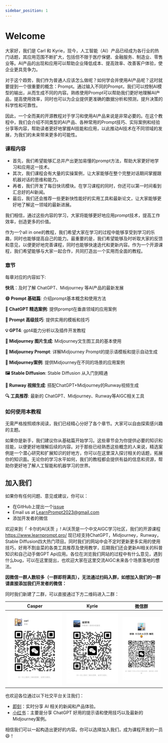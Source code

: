 ```yaml
---
sidebar_position: 1
---
```

# Welcome

大家好，我们是 Carl 和 Kyrie，现今，人工智能（AI）产品已经成为各行业的热门话题，其应用范围不断扩大，包括但不限于医疗保健、金融服务、制造业、零售业等。AI产品的出现和应用可以帮助企业降低成本、提高效率、改善客户体验，使企业更具竞争力。

对于这个趋势，我们作为普通人应该怎么做呢？如何学会并使用AI产品呢？这时就要提到一个很重要的概念：Prompt。通过输入不同的Prompt，我们可以控制AI模型的输出，从而生成不同的内容。熟练使用Prompt可以帮助我们更好地理解AI产品，提高使用效率，同时也可以为企业提供更准确的数据分析和预测，提升决策的科学性和可靠性。

因此，一个全而美的开源教程对于学习和使用AI产品来说是非常必要的。在这个教程中，我们会介绍不同类型的AI产品、各种常用的Prompt技巧、实际案例和经验分享等内容，帮助读者更好地掌握AI技能和应用，以此推动AI技术在不同领域的发展，为我们的未来带来更多的可能性。

### 课程内容

- 首先，我们希望能够汇总并产出更加易懂的prompt方法，帮助大家更好地学习和应用这一技术。
- 其次，我们课程会有大量的实操案例，让大家能够在整个完整对话期间掌握跟机器对话的思维和能力。
- 再者，我们开发了每日快讯模块。在学习课程的同时，你还可以第一时间看到汇总好的AI新闻。
- 最后，我们还会推荐一些更新快性能好的实用工具和最新论文，让大家能够更好地了解这一领域的最新进展。

我们相信，通过这些内容的学习，大家将能够更好地应用prompt技术，提高工作效率，创造更多的价值。

作为一个all in one的教程，我们希望大家在学习的过程中能够享受到学习的乐趣，同时也能够提高自己的能力。最重要的是，我们希望能够及时听取大家的反馈和意见，以便更好地完善课程，同时也能够快速迭代和更新内容。作为一个开源课程，我们希望能够与大家一起合作，共同打造出一个实用而全面的教程。

### 章节

每章对应的内容如下:

**快讯**：及时了解 ChatGPT、Midjourney 等AI产品的最新发展

**😄 Prompt 基础篇**: 介绍prompt基本概念和使用方法

**📝 ChatGPT 精选案例**: 提供prompt在垂直领域的应用案例

**💪 Prompt 高级技巧**: 提供实用的模板和技巧

**💡 GPT4**: gpt4能力分析以及插件开发教程

**🎨 Midjourney 图片生成**: Midjourney文生图工具的基本使用

**🤖 Midjourney Prompt**: 详解Midjourney Prompt的提示语模板和提示自动生成

**🌟 Midjourney案例**: 提供Midjourney在不同的场景的应用案例

**🖼️ Stable Diffusion**: Stable Diffusion 从入门到精通 

**🎥 Runway 视频生成**: 搭配ChatGPT+Midjourney的Runway视频生成

**🔍 工具推荐**: 最新的 ChatGPT、Midjourney、Runway等AIGC相关工具

### 如何使用本教程

无需严格按照顺序阅读，我们已经精心分好了各个章节。大家可以自由探索感兴趣的主题。

如果你是新手，我们建议你从基础篇开始学习。这些章节会为你提供必要的知识和技能，以便更好地理解后续的内容。对于那些已经熟悉这些概念的人来说，精选案例是一个潜心研究和扩展知识的好地方，你可以在这里深入探讨相关的话题，拓展你的知识面。无论你的学习水平如何，我们的教程都会提供有益的信息和资源，帮助你更好地了解人工智能和机器学习的世界。

## 加入我们

如果你有任何问题、意见或建议，你可以：
  - 在GitHub上提出一个[issue](https://github.com/LearnPrompt/LearnPrompt/issues)
  - Email us at [LearnPrompt2023@gmail.com](mailto:LearnPrompt2023@gmail.com)
  - 添加开发者的微信

欢迎来到「 卡尔的AI沃茨 」!
AI沃茨是一个中文AIGC学习社区，我们的开源课程 https://www.learnprompt.pro/ 现已经支持ChatGPT，Midjourney，Runway，Stable Diffusion四大热门项目。同时我们的网站中会不定时更新更多实用的使用技巧，好用不割韭菜的各类工具推荐及使用教学，后期我们还会更新AI相关的科普知识和自己动手做GPT Api应用。各位在浏览我们网站的过程中有什么意见，遇到什么bug，可以在这里提出，也欢迎大家在这里交流AIGC未来各个场景落地的想法。

**因微信一群人数较多（一群即将满员），无法通过扫码入群，如想加入我们的一群请直接添加我们开发者的微信：**

同时我们新建了二群，可以直接通过下方二维码进入二群：

|Casper|Kyrie | 微信群 |
|--|--|--|
|![Casper](../static/img/Carl.jpg) |![Kyrie](../static/img/Kyrie.jpg) |![Group](../static/img/group.jpg) |

也欢迎各位通过以下社交平台关注我们：
* [即刻](https://okjk.co/vVERU6)：实时分享 AI 相关的新闻和产品体验。
* [小红书](https://www.xiaohongshu.com/user/profile/5b003bce11be10430bf33433?xhsshare=CopyLink&appuid=5b003bce11be10430bf33433&apptime=1682993929)：主要是分享 ChatGPT 好用的提示语和使用技巧以及最新的Midjourney案例。

相信我们可以一起构造出更好的内容。你可以选择加入我们，成为课程开发的一员😄！ 

